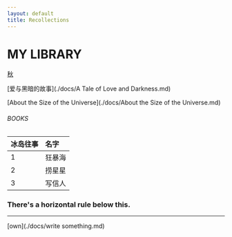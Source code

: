 ```yaml
---
layout: default
title: Recollections
---
```

# MY LIBRARY
[秋](./another-page.html)

[爱与黑暗的故事](./docs/A Tale of Love and Darkness.md)

[About the Size of the Universe](./docs/About the Size of the Universe.md)

###### BOOKS

| 冰岛往事  | 名字   |
|:---------|:-------|
| 1        |狂暴海  |
| 2        |捞星星  |
| 3        |写信人  |


### There's a horizontal rule below this.

* * *


[own](./docs/write something.md)


